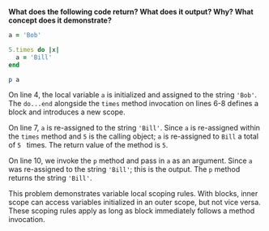 **What does the following code return? What does it output? Why? What concept does it demonstrate?**

```ruby
a = 'Bob'

5.times do |x|
  a = 'Bill'
end

p a
```

On line 4, the local variable `a` is initialized and assigned to the string `'Bob'`. The `do...end` alongside the `times` method invocation on lines 6-8 defines a block and introduces a new scope.

On line 7, `a` is re-assigned to the string `'Bill'`. Since `a` is re-assigned within the `times` method and `5` is the calling object; `a` is re-assigned to `Bill` a total of `5 ` times. The return value of the method is `5`.

On line 10, we invoke the `p` method and pass in `a` as an argument. Since `a` was re-assigned to the string `'Bill'`; this is the output. The `p` method returns the string `'Bill'`.

This problem demonstrates variable local scoping rules. With blocks, inner scope can access variables initialized in an outer scope, but not vice versa. These scoping rules apply as long as block immediately follows a method invocation. 
